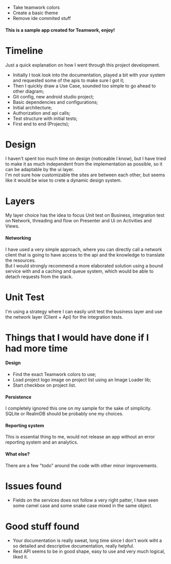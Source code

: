 
- Take teamwork colors
- Create a basic theme
- Remove ide commited stuff


#### This is a sample app created for Teamwork, enjoy!

# Timeline

Just a quick explanation on how I went through this project development.
- Initially I took look into the documentation, played a bit with your system and 
requested some of the apis to make sure I got it;
- Then I quickly draw a Use Case, sounded too simple to go ahead to other diagram;
- Git config, new android studio project;
- Basic dependencies and configurations;
- Initial architecture;
- Authorization and api calls;
- Test structure with initial tests;
- First end to end (Projects);

# Design

I haven't spent too much time on design (noticeable I know), but I have tried to make 
it as much independent from the implementation as possible, so it can be adaptable 
by the ui layer.  
I'm not sure how customizable the sites are between each other, but seems like it 
would be wise to crete a dynamic design system.

# Layers

My layer choice has the idea to focus Unit test on Business, integration test on 
Network, threading and flow on Presenter and Ui on Activities and Views.

#### Networking
I have used a very simple approach, where you can directly call a network client that 
is going to have access to the api and the knowledge to translate the resources.  
But I would strongly recommend a more elaborated solution using a bound service 
with and a caching and queue system, which would be able to detach requests from 
the stack.

# Unit Test

I'm using a strategy where I can easily unit test the business layer and use the 
network layer (Client + Api) for the integration tests.  

# Things that I would have done if I had more time 

#### Design
- Find the exact Teamwork colors to use;
- Load project logo image on project list using an Image Loader lib;
- Start checkbox on project list.

#### Persistence
I completely ignored this one on my sample for the sake of simplicity.  
SQLite or RealmDB should be probably one my choices.

#### Reporting system
This is essential thing to me, would not release an app without an error reporting 
system and an analytics.

#### What else?
There are a few "todo" around the code with other minor improvements.

# Issues found

- Fields on the services does not follow a very right patter, I have seen some camel 
case and some snake case mixed in the same object.

# Good stuff found

- Your documentation is really sweat, long time since I don't work wiht a so detailed 
and descriptive documentation, really helpful.
- Rest API seems to be in good shape, easy to use and very much logical, liked it.
